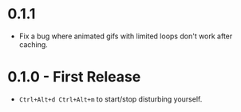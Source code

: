 0.1.1
====
* Fix a bug where animated gifs with limited loops don't work after caching.

0.1.0 - First Release
=============
* `Ctrl+Alt+d Ctrl+Alt+m` to start/stop disturbing yourself.
